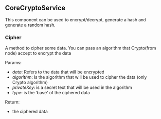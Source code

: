 ## CoreCryptoService

This component can be used to encrypt/decrypt, generate a hash and generate a random hash.

### Cipher
A method to cipher some data.
You can pass an algorithm that Crypto(from node) accept to encrypt the data

Params:

- *data*: Refers to the data that will be encrypted
- *algorithm*: Is the algorithm that will be used to cipher the data (only Crypto algorithm)
- *privateKey*: is a secret text that will be used in the algorithm
- *type*: is the 'base' of the ciphered data

Return:

- the ciphered data